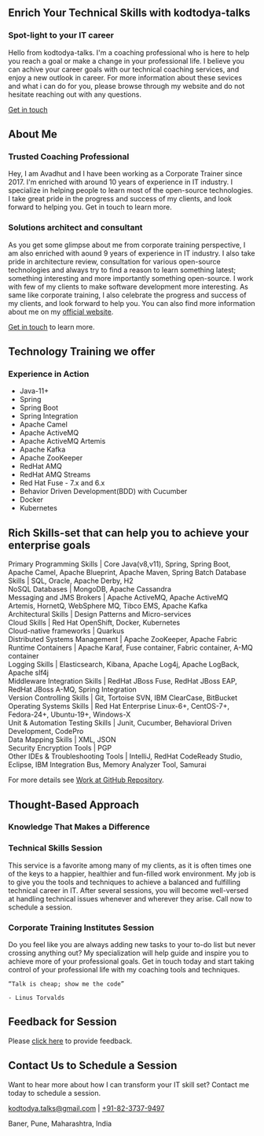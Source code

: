 
## Enrich Your Technical Skills with kodtodya-talks

### Spot-light to your IT career

Hello from kodtodya-talks. I'm a coaching professional who is here to help you reach a goal or make a change in your professional life. I believe you can achive your career goals with our technical coaching services, and enjoy a new outlook in career. For more information about these sevices and what i can do for you, please browse through my website and do not hesitate reaching out with any questions.

[Get in touch](mailto:kodtodya.talks@gmail.com)

## About Me

### Trusted Coaching Professional

Hey, I am Avadhut and I have been working as a Corporate Trainer since 2017. I'm enriched with around 10 years of experience in IT industry. I specialize in helping people to learn most of the open-source technologies. I take great pride in the progress and success of my clients, and look forward to helping you. Get in touch to learn more.

### Solutions architect and consultant

As you get some glimpse about me from corporate training perspective, I am also enriched with aound 9 years of experience in IT industry. I also take pride in architecture review, consultation for various open-source technologies and always try to find a reason to learn something latest; something interesting and more importantly something open-source. I work with few of my clients to make software development more interesting. As same like corporate training, I also celebrate the progress and success of my clients, and look forward to help you. You can also find more information about me on my [official website](https://kodtodya.github.io/).

[Get in touch](mailto:kodtodya.talks@gmail.com) to learn more.

## Technology Training we offer 
### Experience in Action

- Java-11+
- Spring
- Spring Boot
- Spring Integration
- Apache Camel
- Apache ActiveMQ
- Apache ActiveMQ Artemis
- Apache Kafka
- Apache ZooKeeper
- RedHat AMQ
- RedHat AMQ Streams
- Red Hat Fuse - 7.x and 6.x
- Behavior Driven Development(BDD) with Cucumber
- Docker
- Kubernetes

## Rich Skills-set that can help you to achieve your enterprise goals

 Primary Programming Skills             | Core Java(v8,v11), Spring, Spring Boot, Apache Camel, Apache Blueprint, Apache Maven, Spring Batch 
 Database Skills                        | SQL, Oracle, Apache Derby, H2                                                      
 NoSQL Databases                        | MongoDB, Apache Cassandra                                                                  
 Messaging and JMS Brokers              | Apache ActiveMQ, Apache ActiveMQ Artemis, HornetQ, WebSphere MQ, Tibco EMS, Apache Kafka   
 Architectural Skills                   | Design Patterns and Micro-services                                                                            
 Cloud Skills                           | Red Hat OpenShift, Docker, Kubernetes                                                      
 Cloud-native frameworks                | Quarkus                                                                                    
 Distributed Systems Management         | Apache ZooKeeper, Apache Fabric                                                            
 Runtime Containers                     | Apache Karaf, Fuse container, Fabric container, A-MQ container                             
 Logging Skills                         | Elasticsearch, Kibana, Apache Log4j, Apache LogBack, Apache slf4j                         
 Middleware Integration Skills          | RedHat JBoss Fuse, RedHat JBoss EAP, RedHat JBoss A-MQ, Spring Integration                   
 Version Controlling Skills             | Git, Tortoise SVN, IBM ClearCase, BitBucket                                                
 Operating Systems Skills               | Red Hat Enterprise Linux-6+, CentOS-7+, Fedora-24+, Ubuntu-19+, Windows-X                   
 Unit & Automation Testing Skills       | Junit, Cucumber, Behavioral Driven Development, CodePro                                    
 Data Mapping Skills                    | XML, JSON                                                                                  
 Security Encryption Tools              | PGP                                                                                        
 Other IDEs &amp; Troubleshooting Tools | IntelliJ, RedHat CodeReady Studio, Eclipse, IBM Integration Bus, Memory Analyzer Tool, Samurai                 

For more details see [Work at GitHub Repository](https://github.com/kodtodya/).

## Thought-Based Approach
### Knowledge That Makes a Difference

### Technical Skills Session

This service is a favorite among many of my clients, as it is often times one of the keys to a happier, healthier and fun-filled work environment. My job is to give you the tools and techniques to achieve a balanced and fulfilling technical career in IT. After several sessions, you will become well-versed at handling technical issues whenever and wherever they arise. Call now to schedule a session.

### Corporate Training Institutes Session

Do you feel like you are always adding new tasks to your to-do list but never crossing anything out? My specialization will help guide and inspire you to achieve more of your professional goals. Get in touch today and start taking control of your professional life with my coaching tools and techniques.

```
“Talk is cheap; show me the code”

- Linus Torvalds
```

## Feedback for Session 
Please [click here](https://docs.google.com/forms/d/e/1FAIpQLSczAliGRAghZdJhBojmpzGjTmRLEN-gxmGpOgY_SbxK7deSNA/viewform?usp=sf_link) to provide feedback.

## Contact Us to Schedule a Session 
Want to hear more about how I can transform your IT skill set? Contact me today to schedule a session.

[kodtodya.talks@gmail.com](mailto:kodtodya.talks@gmail.com) | [+91-82-3737-9497](tel:+91-82-3737-9497)

Baner, Pune, Maharashtra, India
